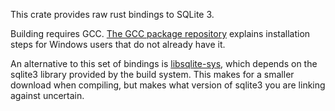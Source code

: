 This crate provides raw rust bindings to SQLite 3. 

Building requires GCC. [The GCC package repository](https://github.com/alexcrichton/gcc-rs) explains installation steps for Windows users that do not already have it.

An alternative to this set of bindings is [libsqlite-sys](https://crates.io/crates/libsqlite3-sys), which depends on the sqlite3 library provided by the build system. This makes for a smaller download when compiling, but makes what version of sqlite3 you are linking against uncertain.
